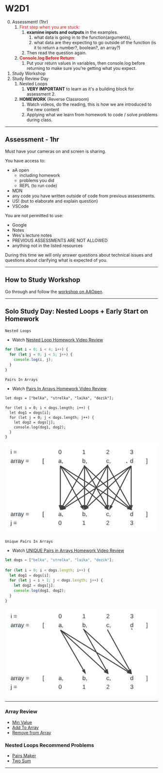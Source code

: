 # W2D1

0. Assessment! (1hr)
   1. <span style="color:#cd1d1d;">First step when you are stuck:</span>
      1. <span style="color:#cd1d1 d;">**examine inputs and outputs** </span> in the examples.
         1. what data is going in to the function(arguments),  
         2. what data are they expecting to go outside of the function (is it to return a number?, boolean?, an array?)
       1. Then read the question again.
    2. <span style="color:#cd1d1d;">**Console.log Before Return**</span>: 
       1. Put your return values in variables, then console.log before returning to make sure you're getting what you expect.
1. Study Workshop
2. Study Review Day
   1. Nested Loops 
      1. **VERY IMPORTANT** to learn as it's a building block for assessment 2.
   2. **HOMEWORK** (Reverse Classroom)
      1. Watch videos, do the reading, this is how we are introduced to the new content
      2. Applying what we learn from homework to code / solve problems during class.
---
## Assessment - 1hr

Must have your cameras on and screen is sharing.

You have access to:

- aA open
  - including homework
  - problems you did
  - REPL (to run code)
- MDN
- any code you have written outside of code from previous assessments.
- US! (but to elaborate and explain question)
- VSCode


You are not permitted to use:
- Google
- Notes
- Wes's lecture notes
- PREVIOUS ASSESSMENTS ARE NOT ALLOWED
- anything not in the listed resources

During this time we will only answer questions about technical issues and
questions about clarifying what is expected of you.

---

## How to Study Workshop
Go through and follow the [workshop on AAOpen](https://open.appacademy.io/learn/js-py---pt-apr-2022-online/week-2---intermediate-functions/how-to-study-workshop).

---

## Solo Study Day: Nested Loops + Early Start on Homework

`Nested Loops`
- Watch [Nested Loop Homework Video Review](https://open.appacademy.io/learn/js-py---pt-apr-2022-online/week-1---intro-to-javascript/nested-loops)
```js
for (let i = 0; i < 4; i++) {
  for (let j = 0; j < 5; j++) {
    console.log(i, j);
  }
}
```

`Pairs In Arrays`
- Watch [Pairs In Arrays Homework Video Review](https://open.appacademy.io/learn/js-py---pt-apr-2022-online/week-1---intro-to-javascript/pairs-in-array)
```javascript=
let dogs = ["belka", "strelka", "laika", "dezik"];

for (let i = 0; i < dogs.length; i++) {
  let dog1 = dogs[i];
  for (let j = 0; j < dogs.length; j++) {
    let dog2 = dogs[j];
    console.log(dog1, dog2);
  }
}
```

![Pairs In Arrays]

`Unique Pairs In Arrays`
- Watch [UNIQUE Pairs in Arrays Homework Video Review](https://open.appacademy.io/learn/js-py---pt-apr-2022-online/week-1---intro-to-javascript/unique-pairs-in-array)
```js
let dogs = ["belka", "strelka", "laika", "dezik"];

for (let i = 0; i < dogs.length; i++) {
  let dog1 = dogs[i];
  for (let j = i + 1; j < dogs.length; j++) {
    let dog2 = dogs[j];
    console.log(dog1, dog2);
  }
}
```

![Unique Pairs In Arrays]

---
### Array Review
- [Min Value](https://open.appacademy.io/learn/js-py---pt-apr-2022-online/week-1---intro-to-javascript/min-value----)
- [Add To Array](https://open.appacademy.io/learn/js-py---pt-apr-2022-online/week-1---intro-to-javascript/add-to-array---research)
- [Remove from Array](https://open.appacademy.io/learn/js-py---pt-apr-2022-online/week-1---intro-to-javascript/remove-from-array---research)

### Nested Loops Recommend Problems
- [Pairs Maker](https://open.appacademy.io/learn/js-py---pt-apr-2022-online/week-1---intro-to-javascript/pairs-maker)
- [Two Sum](https://open.appacademy.io/learn/js-py---pt-apr-2022-online/week-1---intro-to-javascript/two-sum)

---

[unique pairs in arrays]: ./images/unique_pairs_in_arrays.png
[pairs in arrays]: ./images/pairs_in_arrays.png

